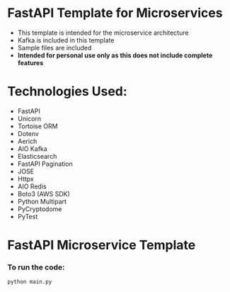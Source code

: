 # FastAPI Template for Microservices

- This template is intended for the microservice architecture
- Kafka is included in this template
- Sample files are included
- **Intended for personal use only as this does not include complete features**

# Technologies Used:

- FastAPI
- Unicorn
- Tortoise ORM
- Dotenv
- Aerich
- AIO Kafka
- Elasticsearch
- FastAPI Pagination
- JOSE
- Httpx
- AIO Redis
- Boto3 (AWS SDK)
- Python Multipart
- PyCryptodome
- PyTest

# FastAPI Microservice Template

### To run the code:

`python main.py`

